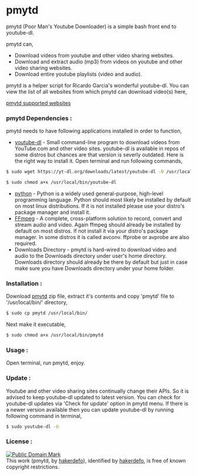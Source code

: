 # pmytd
pmytd (Poor Man's Youtube Downloader) is a simple bash front end to youtube-dl.

pmytd can,

  - Download videos from youtube and other video sharing
websites.
  - Download and extract audio (mp3) from videos on youtube and other video sharing websites.
  - Download entire youtube playlists (video and audio).

pmytd is a helper script for Ricardo Garcia's wonderful youtube-dl.
You can view the list of all websites from which pmytd can download video(s) here,

[pmytd supported websites]


### pmytd Dependencies :

pmytd needs to have following applications installed in order to function,

* [youtube-dl] - Small command-line program to download videos from YouTube.com and other video sites. youtube-dl is available in repos of some distros but chances are that version is severly outdated. Here is the right way to install it. Open terminal and run following commands,
```sh
$ sudo wget https://yt-dl.org/downloads/latest/youtube-dl -O /usr/local/bin/youtube-dl
```
```sh
$ sudo chmod a+x /usr/local/bin/youtube-dl
```
* [python] - Python is a widely used general-purpose, high-level programming language. Python should most likely be installed by default on most linux distributions. If it is not installed please use your distro's package manager and install it.
* [FFmpeg] - A complete, cross-platform solution to record, convert and stream audio and video. Again ffmpeg should already be installed by default on most distros. If not install it via your distro's package manager. In some distros it is called avconv. ffprobe or avprobe are also required.
* Downloads Directory - pmytd is hard-wired to download video and audio to the Downloads directory under user's home directory. Downloads directory should already be there by default but just in case make sure you have Downloads directory under your home folder.


### Installation :

Download [pmytd] zip file, extract it's contents and copy 'pmytd' file to '/usr/local/bin/' directory,
```sh
$ sudo cp pmytd /usr/local/bin/
```
Next make it executable,
```sh
$ sudo chmod a+x /usr/local/bin/pmytd
```


### Usage :

Open terminal, run pmytd, enjoy.


### Update :

Youtube and other video sharing sites continually change their APIs. So it is advised to keep youtube-dl updated to latest version. You can check for youtube-dl updates via 'Check for update' option in pmytd menu. If there is a newer version available then you can update youtube-dl by running following command in terminal,
```sh
$ sudo youtube-dl -U
```


### License :

[![Public Domain Mark](http://i.creativecommons.org/p/mark/1.0/88x31.png)](http://creativecommons.org/publicdomain/mark/1.0/)  
This work (<span property="dct:title">pmytd</span>, by [<span property="dct:title">hakerdefo</span>](https://github.com/hakerdefo/pmytd)), identified by [<span property="dct:title">hakerdefo</span>](https://hakerdefo.blogspot.com), is free of known copyright restrictions.


[pmytd supported websites]:http://rg3.github.io/youtube-dl/supportedsites.html
[youtube-dl]:http://rg3.github.io/youtube-dl/
[python]:https://www.python.org
[FFmpeg]:https://ffmpeg.org/
[pmytd]:https://github.com/hakerdefo/pmytd/archive/master.zip
